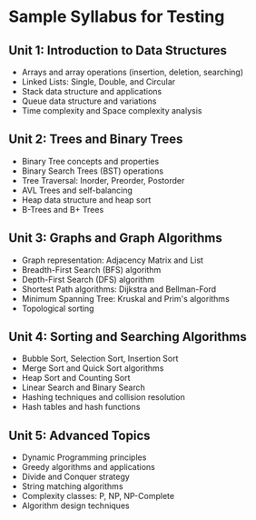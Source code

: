 # Sample Syllabus for Testing

## Unit 1: Introduction to Data Structures
- Arrays and array operations (insertion, deletion, searching)
- Linked Lists: Single, Double, and Circular
- Stack data structure and applications
- Queue data structure and variations
- Time complexity and Space complexity analysis

## Unit 2: Trees and Binary Trees
- Binary Tree concepts and properties
- Binary Search Trees (BST) operations
- Tree Traversal: Inorder, Preorder, Postorder
- AVL Trees and self-balancing
- Heap data structure and heap sort
- B-Trees and B+ Trees

## Unit 3: Graphs and Graph Algorithms
- Graph representation: Adjacency Matrix and List
- Breadth-First Search (BFS) algorithm
- Depth-First Search (DFS) algorithm
- Shortest Path algorithms: Dijkstra and Bellman-Ford
- Minimum Spanning Tree: Kruskal and Prim's algorithms
- Topological sorting

## Unit 4: Sorting and Searching Algorithms
- Bubble Sort, Selection Sort, Insertion Sort
- Merge Sort and Quick Sort algorithms
- Heap Sort and Counting Sort
- Linear Search and Binary Search
- Hashing techniques and collision resolution
- Hash tables and hash functions

## Unit 5: Advanced Topics
- Dynamic Programming principles
- Greedy algorithms and applications
- Divide and Conquer strategy
- String matching algorithms
- Complexity classes: P, NP, NP-Complete
- Algorithm design techniques
